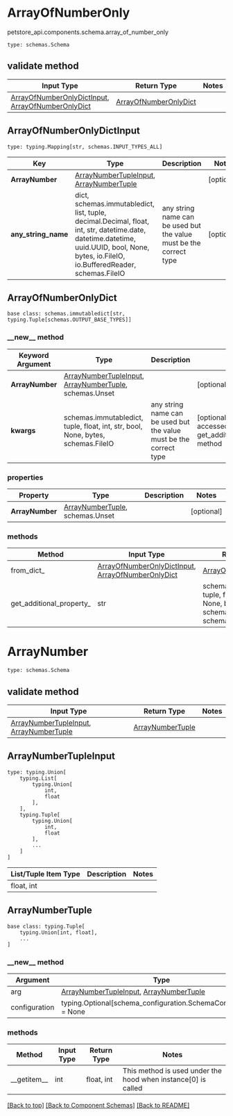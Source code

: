 # ArrayOfNumberOnly
petstore_api.components.schema.array_of_number_only
```
type: schemas.Schema
```

## validate method
Input Type | Return Type | Notes
------------ | ------------- | -------------
[ArrayOfNumberOnlyDictInput](#arrayofnumberonlydictinput), [ArrayOfNumberOnlyDict](#arrayofnumberonlydict) | [ArrayOfNumberOnlyDict](#arrayofnumberonlydict) |

## ArrayOfNumberOnlyDictInput
```
type: typing.Mapping[str, schemas.INPUT_TYPES_ALL]
```
Key | Type |  Description | Notes
------------ | ------------- | ------------- | -------------
**ArrayNumber** | [ArrayNumberTupleInput](#arraynumbertupleinput), [ArrayNumberTuple](#arraynumbertuple) |  | [optional]
**any_string_name** | dict, schemas.immutabledict, list, tuple, decimal.Decimal, float, int, str, datetime.date, datetime.datetime, uuid.UUID, bool, None, bytes, io.FileIO, io.BufferedReader, schemas.FileIO | any string name can be used but the value must be the correct type | [optional]

## ArrayOfNumberOnlyDict
```
base class: schemas.immutabledict[str, typing.Tuple[schemas.OUTPUT_BASE_TYPES]]

```
### &lowbar;&lowbar;new&lowbar;&lowbar; method
Keyword Argument | Type | Description | Notes
---------------- | ---- | ----------- | -----
**ArrayNumber** | [ArrayNumberTupleInput](#arraynumbertupleinput), [ArrayNumberTuple](#arraynumbertuple), schemas.Unset |  | [optional]
**kwargs** | schemas.immutabledict, tuple, float, int, str, bool, None, bytes, schemas.FileIO | any string name can be used but the value must be the correct type | [optional] typed value is accessed with the get_additional_property_ method

### properties
Property | Type | Description | Notes
-------- | ---- | ----------- | -----
**ArrayNumber** | [ArrayNumberTuple](#arraynumbertuple), schemas.Unset |  | [optional]

### methods
Method | Input Type | Return Type | Notes
------ | ---------- | ----------- | ------
from_dict_ | [ArrayOfNumberOnlyDictInput](#arrayofnumberonlydictinput), [ArrayOfNumberOnlyDict](#arrayofnumberonlydict) | [ArrayOfNumberOnlyDict](#arrayofnumberonlydict) | a constructor
get_additional_property_ | str | schemas.immutabledict, tuple, float, int, str, bool, None, bytes, schemas.FileIO, schemas.Unset }} | provides type safety for additional properties

# ArrayNumber
```
type: schemas.Schema
```

## validate method
Input Type | Return Type | Notes
------------ | ------------- | -------------
[ArrayNumberTupleInput](#arraynumbertupleinput), [ArrayNumberTuple](#arraynumbertuple) | [ArrayNumberTuple](#arraynumbertuple) |

## ArrayNumberTupleInput
```
type: typing.Union[
    typing.List[
        typing.Union[
            int,
            float
        ],
    ],
    typing.Tuple[
        typing.Union[
            int,
            float
        ],
        ...
    ]
]
```
List/Tuple Item Type | Description | Notes
-------------------- | ------------- | -------------
float, int |  |

## ArrayNumberTuple
```
base class: typing.Tuple[
    typing.Union[int, float],
    ...
]
```
### &lowbar;&lowbar;new&lowbar;&lowbar; method
Argument | Type
-------- | ------
arg      | [ArrayNumberTupleInput](#arraynumbertupleinput), [ArrayNumberTuple](#arraynumbertuple)
configuration | typing.Optional[schema_configuration.SchemaConfiguration] = None

### methods
Method | Input Type | Return Type | Notes
------ | ---------- | ----------- | ------
&lowbar;&lowbar;getitem&lowbar;&lowbar; | int | float, int | This method is used under the hood when instance[0] is called

[[Back to top]](#top) [[Back to Component Schemas]](../../../README.md#Component-Schemas) [[Back to README]](../../../README.md)
